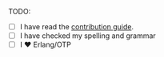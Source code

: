 
TODO: 
- [ ] I have read the [contribution guide](CONTRIBUTING.md). 
- [ ] I have checked my spelling and grammar
- [ ] I :heart: Erlang/OTP
